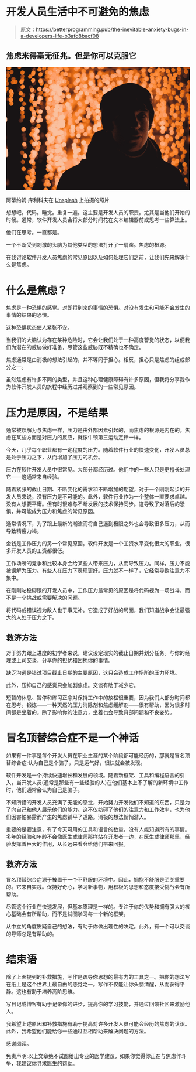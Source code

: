 # 开发人员生活中不可避免的焦虑

> 原文：<https://betterprogramming.pub/the-inevitable-anxiety-bugs-in-a-developers-life-b3afd8bacf08>

## 焦虑来得毫无征兆。但是你可以克服它

![](img/57448762361c0ae031805e0a70d3c95c.png)

阿蒂约姆·库利科夫在 [Unsplash](https://unsplash.com?utm_source=medium&utm_medium=referral) 上拍摄的照片

想想吧。代码。睡觉。重复一遍。这主要是开发人员的职责。尤其是当他们开始的时候。通常，软件开发人员会将大部分时间花在文本编辑器前或思考一些算法上。

他们在思考。一直都是。

一个不断受到刺激的头脑为其他类型的想法打开了一扇窗。焦虑的根源。

在我讨论软件开发人员焦虑的常见原因以及如何处理它们之前，让我们先来解决什么是焦虑。

# 什么是焦虑？

焦虑是一种恐惧的感觉。对即将到来的事情的恐惧。对没有发生和可能不会发生的事情的结果的恐惧。

这种恐惧状态使人紧张不安。

当我们的大脑认为存在某种危险时，它会让我们处于一种高度警觉的状态，以便我们为潜在的威胁做好准备，尽管这些威胁既不精确也不确定。

焦虑通常是由消极的想法引起的，并不等同于担心。相反，担心只是焦虑的组成部分之一。

虽然焦虑有许多不同的类型，并且这种心理健康障碍有许多原因，但我将分享我作为软件开发人员的旅程中经历过并观察到的一些常见原因。

# 压力是原因，不是结果

通常被误解为与焦虑一样，压力是由外部因素引起的，而焦虑的根源是内在的。焦虑在某些方面是对压力的反应，就像牛顿第三运动定律一样。

今天，几乎每个职业都有一定程度的压力。随着软件行业的快速变化，开发人员总是处于压力之下，从而增加了压力的机会。

压力在软件开发人员中很常见。大部分都经历过。他们中的一些人只是更擅长处理它——这通常来自经验。

随着紧张的截止日期、不断变化的需求和不断增加的期望，对于一个刚刚起步的开发人员来说，没有压力是不可能的。此外，软件行业作为一个整体一直要求卓越。没有人想要平庸。但有时很难与不断发展的技术保持同步。这导致了对落后的恐惧，并可能成为压力和焦虑的常见原因。

通常情况下，为了跟上最新的潮流而将自己逼到极限之外也会导致很多压力，从而导致精疲力竭。

金钱是工作压力的另一个常见原因。软件开发是一个工资水平变化很大的职业。很多开发人员的工资都很低。

工作场所的竞争和比较本身会给某些人带来压力，从而导致压力。同样，压力不能被误解为压力。有些人在压力下表现更好。压力就不一样了，它经常导致注意力不集中。

在刚刚站稳脚跟的开发人员中，工作压力最常见的原因是将代码视为一场战斗，而不是一个挑战或需要解决的问题。

将代码或错误视为敌人也于事无补。它造成了好战的局面，我们知道战争会让最强大的人处于压力之下。

## 救济方法

对于努力跟上进度的初学者来说，建议设定现实的截止日期并划分任务。与你的经理或上司交谈，分享你的担忧和困扰你的事情。

缺乏沟通是错过项目截止日期的主要原因，这只会造成工作场所的压力环境。

此外，压抑自己的感觉只会加剧焦虑。交谈有助于减少它。

短暂的休息、暂停和练习正念对保持工作中的放松很重要，因为我们大部分时间都在思考。锻炼——一种天然的压力消除剂和焦虑缓解剂——很有帮助，因为很多时间都是坐着的。除了影响你的注意力，坐着也会导致背部问题和不良姿势。

# 冒名顶替综合症不是一个神话

如果有一件事是每个开发人员在职业生涯的某个阶段都可能经历的，那就是冒名顶替综合症:认为自己是个骗子，只是运气好，很快就会被发现。

软件开发是一个持续快速增长和发展的领域。随着新框架、工具和编程语言的引入，当开发人员(通常是那些有一些经验的人)在他们基本上不了解的新环境中工作时，他们通常会认为自己是骗子。

不知所措的开发人员充满了无能的感觉，开始努力开发他们不知道的东西，只是为了向自己和他人展示他们的能力。这不仅妨碍了他们的注意力和工作效率，也为他们因害怕暴露而产生的焦虑铺平了道路。消极的想法悄悄潜入。

重要的是要注意，有了今天可用的工具和语言的数量，没有人能知道所有的事情。多年的经验和年龄不会像医生或律师那样站在开发者一边，在医生或律师那里，经验发挥着巨大的作用，从长远来看会给他们带来回报。

## 救济方法

冒名顶替综合症源于被置于一个不舒服的环境中。因此，拥抱不舒服是至关重要的。它来自实践。保持好奇心，学习新事物，用积极的思想和态度接受挑战会有所帮助。

尽管这个行业在快速发展，但基本原理是一样的。专注于你的优势和拥有强大的核心基础会有所帮助，而不是试图学习每一个新的框架。

从中立的角度质疑自己的想法，有助于你做出理性的决定。此外，有一个可以交谈的导师总是有帮助的。

# 结束语

除了上面提到的补救措施，写作是疏导你思想的最有力的工具之一。把你的想法写在纸上是这个世界上最自由的感觉之一。写作不仅能让你头脑清醒，从而获得平静。这也有助于培养高阶思维。

写日记或博客有助于记录你的进步，提高你的学习技能，并通过回馈社区来激励他人。

我希望上述原因和补救措施有助于提高对许多开发人员可能会经历的焦虑的认识。此外，我希望他们能给你一些通过互相帮助来解决问题的方法。

感谢阅读。

免责声明:以上文章绝不试图给出专业的医学建议，如果你觉得你正在与焦虑作斗争，我建议你寻求医生的帮助。